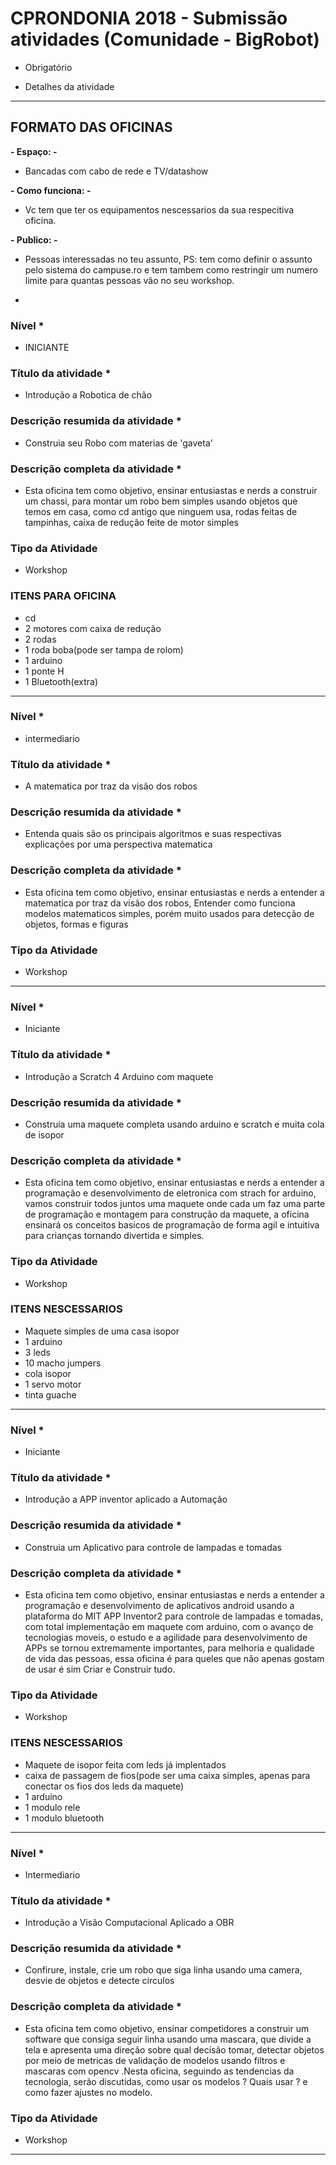 

# CPRONDONIA 2018 - Submissão atividades (Comunidade - BigRobot) 

* Obrigatório
- Detalhes da atividade
--- 
## FORMATO DAS OFICINAS 
**- Espaço: -** 
- Bancadas com cabo de rede e TV/datashow 

**- Como funciona: -** 
- Vc tem que ter os equipamentos nescessarios da sua respecitiva oficina.

**- Publico: -**
- Pessoas interessadas no teu assunto, PS: tem como definir o assunto pelo sistema do campuse.ro e tem tambem como restringir um numero limite para quantas pessoas vão no seu workshop.

- 
### Nível *
- INICIANTE 

### Título da atividade *
- Introdução a Robotica de chão
### Descrição resumida da atividade *
-  Construia seu Robo com materias de 'gaveta'
### Descrição completa da atividade *
-  Esta oficina tem como objetivo, ensinar entusiastas e nerds a construir um chassi, para montar um robo bem simples usando objetos que temos em casa, como cd antigo que ninguem usa, rodas feitas de tampinhas, caixa de redução feite de motor simples 
### Tipo da Atividade 
- Workshop
### ITENS PARA OFICINA 
 - cd
 - 2 motores com caixa de redução
 - 2 rodas
 - 1 roda boba(pode ser tampa de rolom)
 - 1 arduino
 - 1 ponte H
 - 1 Bluetooth(extra)

--- 

### Nível *
- intermediario

### Título da atividade *
- A matematica por traz da visão dos robos 
### Descrição resumida da atividade *
-  Entenda quais são os principais algoritmos e suas respectivas explicações por uma perspectiva matematica
### Descrição completa da atividade *
-  Esta oficina tem como objetivo, ensinar entusiastas e nerds a entender a matematica por traz da visão dos robos, Entender como 
funciona modelos matematicos simples, porém muito usados para detecção de objetos, formas e figuras
### Tipo da Atividade 
- Workshop

--- 


### Nível *
- Iniciante

### Título da atividade *
- Introdução a Scratch 4 Arduino com maquete
### Descrição resumida da atividade *
-  Construia uma maquete completa usando arduino e scratch e muita cola de isopor
### Descrição completa da atividade *
-  Esta oficina tem como objetivo, ensinar entusiastas e nerds a entender a programação e desenvolvimento de eletronica com strach for arduino, vamos construir todos juntos uma maquete onde cada um faz uma parte de programação e montagem para construção da maquete, a oficina ensinará os conceitos basicos de programação de forma agil e intuitiva para crianças tornando divertida e simples.
### Tipo da Atividade 
- Workshop
### ITENS NESCESSARIOS
- Maquete simples de uma casa isopor
- 1 arduino
- 3 leds
- 10 macho jumpers
- cola isopor
- 1 servo motor
- tinta guache


--- 



### Nível *
- Iniciante

### Título da atividade *
- Introdução a APP inventor aplicado a Automação
### Descrição resumida da atividade *
-  Construia um Aplicativo para controle de lampadas e tomadas
### Descrição completa da atividade *
-  Esta oficina tem como objetivo, ensinar entusiastas e nerds a entender a programação e desenvolvimento de aplicativos android usando a plataforma do MIT APP Inventor2 para controle de lampadas e tomadas, com total implementação em maquete com arduino, com o avanço de tecnologias moveis, o estudo e a agilidade para desenvolvimento de APPs se tornou extremamente importantes, para melhoria e qualidade de vida das pessoas, essa oficina é para queles que não apenas gostam de usar é sim Criar e Construir tudo.
### Tipo da Atividade 
- Workshop

### ITENS NESCESSARIOS 
- Maquete de isopor feita com leds já implentados
- caixa de passagem de fios(pode ser uma caixa simples, apenas para conectar os fios dos leds da maquete)
- 1 arduino
- 1 modulo rele
- 1 modulo bluetooth



--- 


### Nível *
- Intermediario

### Título da atividade *
- Introdução a Visão Computacional Aplicado a OBR
### Descrição resumida da atividade *
-  Confirure, instale,  crie um robo que siga linha usando uma camera, desvie de objetos e detecte circulos

### Descrição completa da atividade *
-  Esta oficina tem como objetivo, ensinar competidores a construir um software que consiga seguir linha usando uma mascara, que divide a tela e apresenta uma 
direção sobre qual decisão tomar, detectar objetos por meio de metricas de validação de modelos usando filtros e mascaras com opencv .Nesta oficina, seguindo as tendencias da tecnologia, serão discutidas, como usar os modelos ? Quais usar ? e como fazer ajustes no modelo.

### Tipo da Atividade 
- Workshop





--- 





